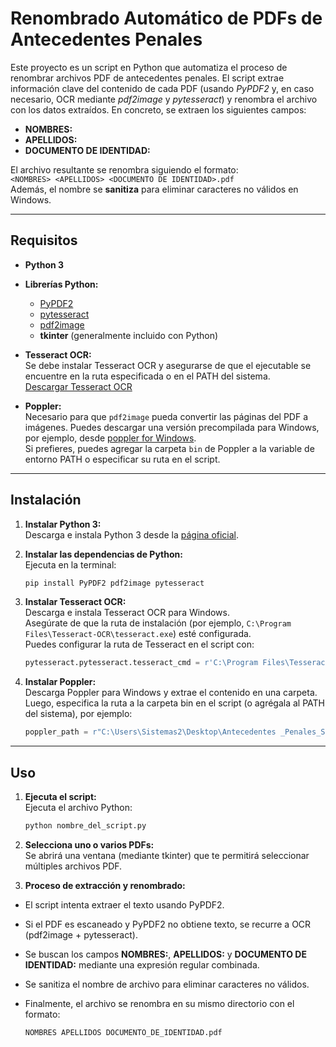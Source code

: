 # Renombrado Automático de PDFs de Antecedentes Penales

Este proyecto es un script en Python que automatiza el proceso de renombrar archivos PDF de antecedentes penales. El script extrae información clave del contenido de cada PDF (usando *PyPDF2* y, en caso necesario, OCR mediante *pdf2image* y *pytesseract*) y renombra el archivo con los datos extraídos. En concreto, se extraen los siguientes campos:

- **NOMBRES:**
- **APELLIDOS:**
- **DOCUMENTO DE IDENTIDAD:**

El archivo resultante se renombra siguiendo el formato:  
`<NOMBRES> <APELLIDOS> <DOCUMENTO DE IDENTIDAD>.pdf`  
Además, el nombre se **sanitiza** para eliminar caracteres no válidos en Windows.

---

## Requisitos

- **Python 3**
- **Librerías Python:**
  - [PyPDF2](https://pypi.org/project/PyPDF2/)
  - [pytesseract](https://pypi.org/project/pytesseract/)
  - [pdf2image](https://pypi.org/project/pdf2image/)
  - **tkinter** (generalmente incluido con Python)

- **Tesseract OCR:**  
  Se debe instalar Tesseract OCR y asegurarse de que el ejecutable se encuentre en la ruta especificada o en el PATH del sistema.  
  [Descargar Tesseract OCR](https://github.com/tesseract-ocr/tesseract)

- **Poppler:**  
  Necesario para que `pdf2image` pueda convertir las páginas del PDF a imágenes. Puedes descargar una versión precompilada para Windows, por ejemplo, desde [poppler for Windows](https://github.com/oschwartz10612/poppler-windows/releases).  
  Si prefieres, puedes agregar la carpeta `bin` de Poppler a la variable de entorno PATH o especificar su ruta en el script.

---

## Instalación

1. **Instalar Python 3:**  
   Descarga e instala Python 3 desde la [página oficial](https://www.python.org/).

2. **Instalar las dependencias de Python:**  
   Ejecuta en la terminal:
   ```bash
   pip install PyPDF2 pdf2image pytesseract
   
3. **Instalar Tesseract OCR:**  
   Descarga e instala Tesseract OCR para Windows.  
   Asegúrate de que la ruta de instalación (por ejemplo, `C:\Program Files\Tesseract-OCR\tesseract.exe`) esté configurada.  
   Puedes configurar la ruta de Tesseract en el script con:
  
   ```python
   pytesseract.pytesseract.tesseract_cmd = r'C:\Program Files\Tesseract-OCR\tesseract.exe'

4. **Instalar Poppler:**  
   Descarga Poppler para Windows y extrae el contenido en una carpeta.
   Luego, especifica la ruta a la carpeta bin en el script (o agrégala al PATH del sistema), por ejemplo:

    ```python
    poppler_path = r"C:\Users\Sistemas2\Desktop\Antecedentes _Penales_Script\poppler-24.08.0\Library\bin"
    
---

## Uso

1. **Ejecuta el script:**  
   Ejecuta el archivo Python:
    
    ```bash
    python nombre_del_script.py

2. **Selecciona uno o varios PDFs:**  
   Se abrirá una ventana (mediante tkinter) que te permitirá seleccionar múltiples archivos PDF.

3. **Proceso de extracción y renombrado:**
- El script intenta extraer el texto usando PyPDF2.
- Si el PDF es escaneado y PyPDF2 no obtiene texto, se recurre a OCR (pdf2image + pytesseract).
- Se buscan los campos **NOMBRES:**, **APELLIDOS:** y **DOCUMENTO DE IDENTIDAD:** mediante una expresión regular combinada.
- Se sanitiza el nombre de archivo para eliminar caracteres no válidos.
- Finalmente, el archivo se renombra en su mismo directorio con el formato:
  
   ```nginx
   NOMBRES APELLIDOS DOCUMENTO_DE_IDENTIDAD.pdf


   
